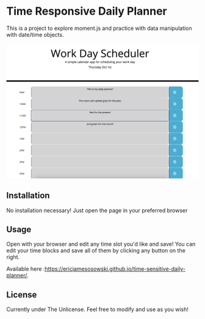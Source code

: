# Time Responsive Daily Planner

This is a project to explore moment.js and practice with data manipulation with date/time objects.

![Screenshot of planner](/screenshot/screenshot.png)

## Installation

No installation necessary!
Just open the page in your preferred browser

## Usage

Open with your browser and edit any time slot you'd like and save!
You can edit your time blocks and save all of them by clicking any button on the right.

Available here :https://ericjamesosowski.github.io/time-sensitive-daily-planner/.


## License
Currently under The Unlicense.
Feel free to modify and use as you wish!

